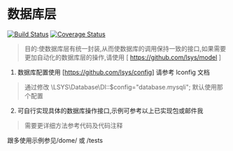 数据库层
===

[![Build Status](https://travis-ci.com/php-lsys/db.svg?branch=master)](https://travis-ci.com/php-lsys/db)
[![Coverage Status](https://coveralls.io/repos/github/php-lsys/db/badge.svg?branch=master)](https://coveralls.io/github/php-lsys/db?branch=master)

> 目的:使数据库层有统一封装,从而使数据库的调用保持一致的接口,如果需要更加自动化的数据库层的操作,请使用 [ https://github.com/lsys/model ]


1. 数据库配置使用 [https://github.com/lsys/config] 请参考 lconfig 文档

> 通过修改 \LSYS\Database\DI::$config="database.mysqli"; 默认使用那个配置

2. 可自行实现具体的数据库操作接口,示例可参考以上已实现包或邮件我

> 需要更详细方法参考代码及代码注释

跟多使用示例参见/dome/ 或 /tests
